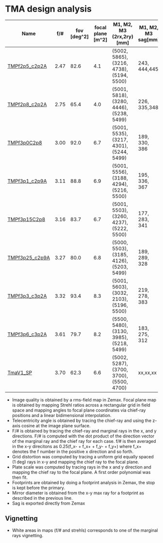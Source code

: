 # TMA design analysis

|Name         | f/# | fov [deg^2] | focal plane [m^2] | M1, M2, M3 (2rx,2ry)[mm] | M1, M2, M3 sag[mm]| cr-boresight angle [deg] |
| ---| --- |--- |--- | --- | --- | --- |
[TMPf2p5_c2p2A](20200611_RH_TMPf2p5_c2p2A) |2.47 |82.6 |4.1| (5002, 5865), (3216, 4738), (5194, 5500)|243, 444,445| 15.5|
[TMPf2p8_c2p2A](20200611_RH_TMPf2p8_c2p2A) |2.75 |65.4 |4.0| (5001, 5818), (3280, 4446), (5238, 5499)|226, 335,348| 13.6|  
[TMPf3p0C2p8](20200617_RH_TMPf3p0C2p8)   |3.00 |92.0 |6.7| (5001, 5535), (3217, 4301), (5244, 5499)|189, 330, 386| 17.5|  
[TMPf3p1_c2p9A](20200611_RH_TMPf3p1_c2p9A) |3.11 |88.8 |6.9| (5001, 5556), (3188, 4294), (5216, 5500)|195, 336, 367| 16.5|
[TMPf3p15C2p8](20200617_RH_TMPf3p15C2p8)  |3.16 |83.7 |6.7| (5001, 5503), (3260, 4237), (5222, 5500)|177, 283, 341| 12.9|
[TMPf3p25_c2p9A](20200611_RH_TMPf3p25_c2p9A)|3.27 |80.0 |6.8| (5000, 5503), (3185, 4126), (5203, 5499)|189, 289, 328| 14.1|
[TMPf3p3_c3p2A](20200611_RH_TMPf3p3_c3p2A) |3.32 |93.4 |8.3| (5001, 5603), (3032, 2103), (5196, 5500)|219, 278, 383| 20.4| 
[TMPf3p6_c3p2A](20200611_RH_TMPf3p6_c3p2A) |3.61 |79.7 |8.2| (5500, 5480), (3130, 3985), (5218, 5499)|183, 275, 312| 15.5|
[TmaV1_SP](TmaV1_SP)      |3.70 |62.3 |6.6| (5002, 5287), (3700, 3700), (5500, 4700)|xx,xx,xx| 9.95|



* Image quality is obtained by a rms-field map in Zemax. Focal plane map is obtained by mapping Strehl ratios across a rectangular grid in field space and mapping angles to focal plane coordinates via chief-ray positions and a linear bidimensional interpolation.
* Telecentricity angle is obtained by tracing the chief-ray and using the z-axis cosine at the image plane surface.
* F/# is obtained by tracing the chief-ray and marginal rays in the x, and y directions. F/# is computed with the dot product of the direction vector of the marginal ray and the chief ray for each case. f/# is then averaged in the x-y direcitons as 0.25(f_x- + f_x+ + f_y- + f_y+) where f_x+ denotes the f number in the positive x direction and so forth.
* Grid distortion was computed by tracing a uniform grid equally spaced (1 deg) rays in x-y and mapping the chief ray to the focal plane.
* Plate scale was computed by tracing rays in the x and y direction and mapping the chief ray to the focal plane. A first order polynomial was then fit.
* Footprints are obtained by doing a footprint analysis in Zemax, the stop is kept before the primary.
* Mirror diameter is obtained from the x-y max ray for a footprint as described in the previous line.
* Sag is exported directly from Zemax


## Vignetting

* White areas in maps (f/# and strehls) corresponds to one of the marginal rays vignetting.
